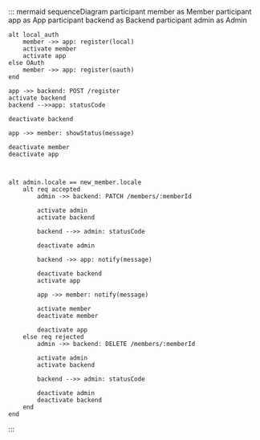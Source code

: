 ::: mermaid
sequenceDiagram
    participant member as Member
    participant app as App
    participant backend as Backend
    participant admin as Admin
    

    alt local_auth
        member ->> app: register(local)
        activate member
        activate app
    else OAuth
        member ->> app: register(oauth)
    end

    app ->> backend: POST /register
    activate backend
    backend -->>app: statusCode
    
    deactivate backend

    app ->> member: showStatus(message)

    deactivate member
    deactivate app


   
    alt admin.locale == new_member.locale
        alt req accepted
            admin ->> backend: PATCH /members/:memberId

            activate admin
            activate backend

            backend -->> admin: statusCode

            deactivate admin

            backend ->> app: notify(message)

            deactivate backend
            activate app

            app ->> member: notify(message)

            activate member
            deactivate member

            deactivate app
        else req rejected
            admin ->> backend: DELETE /members/:memberId

            activate admin
            activate backend

            backend -->> admin: statusCode

            deactivate admin
            deactivate backend
        end
    end
:::